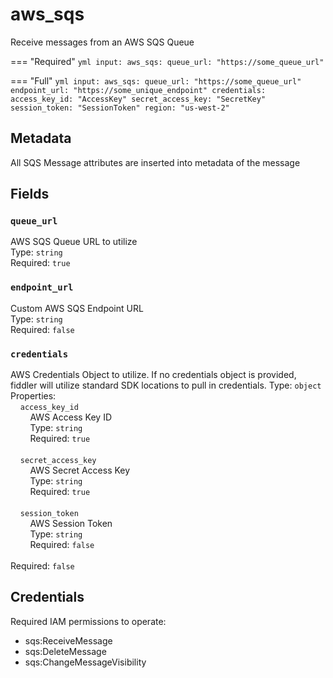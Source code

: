 # aws_sqs
Receive messages from an AWS SQS Queue

=== "Required"
    ```yml
    input:
        aws_sqs:
            queue_url: "https://some_queue_url"
    ```

=== "Full"
    ```yml
    input:
        aws_sqs:
            queue_url: "https://some_queue_url"
            endpoint_url: "https://some_unique_endpoint"
            credentials:
                access_key_id: "AccessKey"
                secret_access_key: "SecretKey"
                session_token: "SessionToken"
            region: "us-west-2"
    ```


## Metadata
All SQS Message attributes are inserted into metadata of the message

## Fields
### `queue_url`
AWS SQS Queue URL to utilize  
Type: `string`  
Required: `true`  

### `endpoint_url`
Custom AWS SQS Endpoint URL  
Type: `string`  
Required: `false`  

### `credentials`
AWS Credentials Object to utilize.  If no credentials object is provided, fiddler will utilize standard SDK locations to pull in credentials.
Type: `object`  
Properties:  
&nbsp;&nbsp;&nbsp;&nbsp;`access_key_id`  
&nbsp;&nbsp;&nbsp;&nbsp;&nbsp;&nbsp;&nbsp;&nbsp;AWS Access Key ID  
&nbsp;&nbsp;&nbsp;&nbsp;&nbsp;&nbsp;&nbsp;&nbsp;Type: `string`  
&nbsp;&nbsp;&nbsp;&nbsp;&nbsp;&nbsp;&nbsp;&nbsp;Required: `true`  
<br>
&nbsp;&nbsp;&nbsp;&nbsp;`secret_access_key`  
&nbsp;&nbsp;&nbsp;&nbsp;&nbsp;&nbsp;&nbsp;&nbsp;AWS Secret Access Key  
&nbsp;&nbsp;&nbsp;&nbsp;&nbsp;&nbsp;&nbsp;&nbsp;Type: `string`  
&nbsp;&nbsp;&nbsp;&nbsp;&nbsp;&nbsp;&nbsp;&nbsp;Required: `true`  
<br>
&nbsp;&nbsp;&nbsp;&nbsp;`session_token`  
&nbsp;&nbsp;&nbsp;&nbsp;&nbsp;&nbsp;&nbsp;&nbsp;AWS Session Token  
&nbsp;&nbsp;&nbsp;&nbsp;&nbsp;&nbsp;&nbsp;&nbsp;Type: `string`  
&nbsp;&nbsp;&nbsp;&nbsp;&nbsp;&nbsp;&nbsp;&nbsp;Required: `false`  
<br>
Required: `false`

## Credentials
Required IAM permissions to operate:  
- sqs:ReceiveMessage  
- sqs:DeleteMessage  
- sqs:ChangeMessageVisibility  